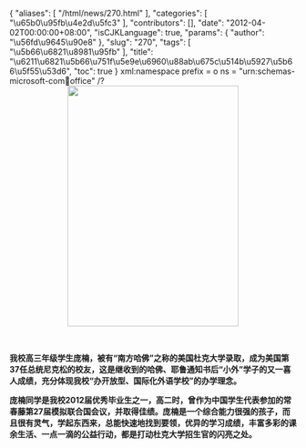 {
    "aliases": [
        "/html/news/270.html"
    ],
    "categories": [
        "\u65b0\u95fb\u4e2d\u5fc3"
    ],
    "contributors": [],
    "date": "2012-04-02T00:00:00+08:00",
    "isCJKLanguage": true,
    "params": {
        "author": "\u56fd\u9645\u90e8"
    },
    "slug": "270",
    "tags": [
        "\u5b66\u6821\u8981\u95fb"
    ],
    "title": "\u6211\u6821\u5b66\u751f\u5e9e\u6960\u88ab\u675c\u514b\u5927\u5b66\u5f55\u53d6",
    "toc": true
}
xml:namespace prefix = o ns = "urn:schemas-microsoft-com:office:office" /?**<img
    src="https://cdn.tfls.online/mirror/full/606dc52c80e2ce93a8542ca51b91bc78c711024b.jpg"
    style="display:block;margin-left:auto;margin-right:auto;"
    decoding="async"
    fetchpriority="auto"
    loading="lazy"
    height="423"
    width="300"
/>**

 

**我校高三年级学生庞楠，被有“南方哈佛”之称的美国杜克大学录取，成为美国第37任总统尼克松的校友，这是继收到的哈佛、耶鲁通知书后“小外”学子的又一喜人成绩，充分体现我校“办开放型、国际化外语学校”的办学理念。**

**庞楠同学是我校2012届优秀毕业生之一，高二时，曾作为中国学生代表参加的常春藤第27届模拟联合国会议，并取得佳绩。庞楠是一个综合能力很强的孩子，而且很有灵气，学起东西来，总能快速地找到要领，优异的学习成绩，丰富多彩的课余生活、一点一滴的公益行动，都是打动杜克大学招生官的闪亮之处。**

